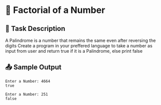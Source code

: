 # 🚀 Factorial of a Number

## 📝 Task Description
A Palindrome is a number that remains the same even after reversing the digits
Create a program in your preffered language to take a number as input from user and return true if it is a Palindrome, else print false

## 📤 Sample Output

```
Enter a Number: 4664
true
```

```
Enter a Number: 251
false
```
